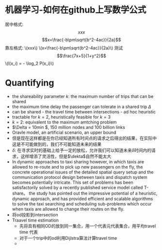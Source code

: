 # 机器学习-如何在github上写数学公式
<script type="text/javascript" src="http://cdn.mathjax.org/mathjax/latest/MathJax.js?config=default"></script>
居中格式: $$xxx$$
$$x=\frac{-b\pm\sqrt{b^2-4ac}}{2a}$$
靠左格式: \\(xxx\\)
\\(x=\frac{-b\pm\sqrt{b^2-4ac}}{2a}\\)
测试
$$\frac{7x+5}{1+y^2}$$
\\(l(x_i) = - \log_2 P(x_i)\\)



Quantifying
======
<script type="text/javascript" src="http://cdn.mathjax.org/mathjax/latest/MathJax.js?config=default"></script>
- the shareability parameter $k$: the maximum number of trips that can be shared
- the maximum time delay the passenger can tolerate in a shared trip $\Delta$
- can be shared - the travel time between intersections - ad hoc heuristic
- tractable for $k=2$, heuristically feasible for $k=3$
- $k=2$: equivalent to the maximum amtching problem 
- $\Delta = 10min $, 150 million nodes and 100 billion links
- Oravle model, an artificial scenario, an upper bound
- 但是现在这样都是在你已经知道所有时间点的请求之后得出的结果，在实际中这是不可能做到的，我们不可能知道未来的结果
- $\delta$: 在寻求实时的基础上给予一定的放松，允许我们可以知道未来$\delta$时间内的请求，这样增添了灵活性，但是$\dekta$自然不能太大
- In dynamic approaches to taxi sharing however, in which taxis are allowed to re-route and to pick up new passengers on the fly, the concrete operational issues of the detailed spatial query setup and the communication protocol design between taxis and dispatch system becomes potentially intricate. This set of problems has been satisfactorily solved by a recently published service model called T-share。 the study has pointed out the impressive potential of a heuristic, dynamic approach, and has provided efficient and scalable algorithms to solve the taxi searching and scheduling sub-problems which occur when taxis are allowed to change their routes on the fly.
- 将od投影到intersection
- Traavel time estimation
    - 先将具有相同OD的放到同一集合，用一个代表元代表集合，用平均travel time 代表
    - 对于一个trip中的od利用Dijlstra算法计算travel time
    - 
